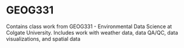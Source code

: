 # GEOG331
Contains class work from GEOG331 - Environmental Data Science at Colgate University. Includes work with weather data, data QA/QC, data visualizations, and spatial data
